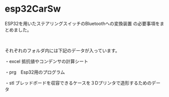 # esp32CarSw

<p>ESP32を用いたステアリングスイッチのBluetoothへの変換装置
の必要事項をまとめました。</p>
<br>
<p>それぞれのフォルダ内には下記のデータが入っています。</p>
  <p> ・excel 抵抗値やコンデンサの計算シート</p>
  <p> ・prg　Esp32用のプログラム</p>
  <p> ・stl ブレッドボードを収容できるケースを３Dプリンタで造形するためのデータ</p>
